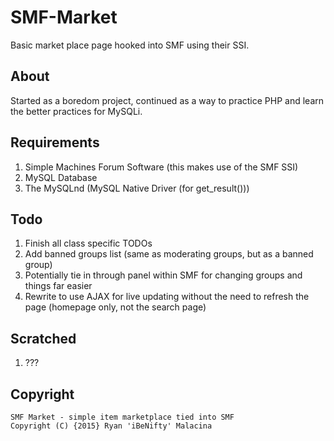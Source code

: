 SMF-Market
======
Basic market place page hooked into SMF using their SSI.

About
------ 
Started as a boredom project, continued as a way to practice PHP and learn the better practices for MySQLi.

Requirements
------
1. Simple Machines Forum Software (this makes use of the SMF SSI)
2. MySQL Database
3. The MySQLnd (MySQL Native Driver (for get_result()))

Todo
------ 
1. Finish all class specific TODOs
2. Add banned groups list (same as moderating groups, but as a banned group)
3. Potentially tie in through panel within SMF for changing groups and things far easier
4. Rewrite to use AJAX for live updating without the need to refresh the page (homepage only, not the search page)

Scratched
------
1. ???

Copyright
------
	SMF Market - simple item marketplace tied into SMF
    Copyright (C) {2015} Ryan 'iBeNifty' Malacina
